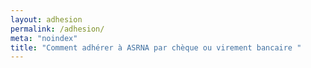 ```yaml
---
layout: adhesion
permalink: /adhesion/
meta: "noindex"
title: "Comment adhérer à ASRNA par chèque ou virement bancaire "
---
```

